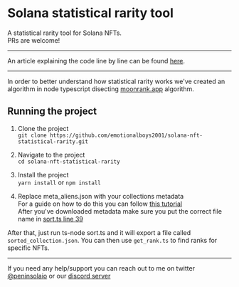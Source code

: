 # Solana statistical rarity tool
A statistical rarity tool for Solana NFTs.\
PRs are welcome!

---

An article explaining the code line by line can be found [here](https://medium.com/@peninsolaio/reverse-engineering-moonranks-absolute-rarity-algorithm-in-typescript-891c09762f44).

---
In order to better understand how statistical rarity works we've created an algorithm in node typescript disecting [moonrank.app](https://moonrank.app/) algorithm.

## Running the project

1. Clone the project \
`git clone https://github.com/emotionalboys2001/solana-nft-statistical-rarity.git`

2. Navigate to the project \
`cd solana-nft-statistical-rarity`

3. Install the project \
`yarn install` or `npm install`

4. Replace meta_aliens.json with your collections metadata \
For a guide on how to do this you can follow [this tutorial](https://medium.com/@peninsolaio/how-to-get-a-mint-list-and-token-metadata-from-any-solana-nft-collection-6bca875fcc31) \
After you've downloaded metadata make sure you put the correct file name in [sort.ts line 39](https://github.com/emotionalboys2001/solana-nft-statistical-rarity/blob/9fb9abb9b57ab72ec5a30b43ffb15d8c06303374/sort.ts#L39)

After that, just run ts-node sort.ts and it will export a file called `sorted_collection.json`. You can then use `get_rank.ts` to find ranks for specific NFTs.

---
If you need any help/support you can reach out to me on twitter [@peninsolaio](https://twitter.com/peninsolaio) or our [discord server](https://discord.gg/YZ3XNGxYP9)

